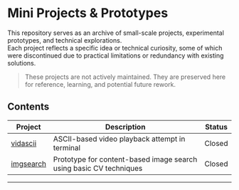 # Mini Projects & Prototypes

This repository serves as an archive of small-scale projects, experimental prototypes, and technical explorations.  
Each project reflects a specific idea or technical curiosity, some of which were discontinued due to practical limitations or redundancy with existing solutions.

> These projects are not actively maintained. They are preserved here for reference, learning, and potential future rework.

## Contents

| Project   | Description                                                                  | Status  |
|-----------|------------------------------------------------------------------------------|---------|
| [vidascii](./vidascii) | ASCII-based video playback attempt in terminal                         | Closed  |
| [imgsearch](./imgsearch) | Prototype for content-based image search using basic CV techniques     | Closed  |

---


